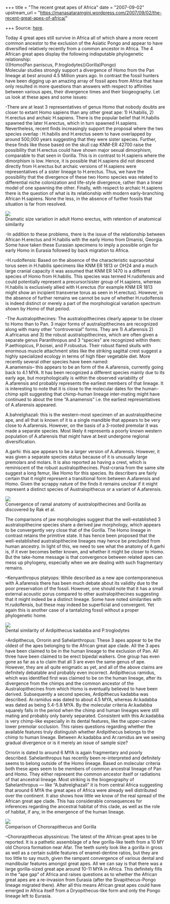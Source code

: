+++
title = "The recent great apes of Africa"
date = "2007-09-02"
upstream_url = "https://manasataramgini.wordpress.com/2007/09/02/the-recent-great-apes-of-africa/"

+++
Source: [here](https://manasataramgini.wordpress.com/2007/09/02/the-recent-great-apes-of-africa/).

Today 4 great apes still survive in Africa all of which share a more recent common ancestor to the exclusion of the Asiatic Pongo and appear to have diversified relatively recently from a common ancestor in Africa. The 4 African great apes display the following indisputable phylogenetic relationship:  
(((Homo(Pan paniscus, P.troglodytes))Gorilla)Pongo)  
Molecular studies strongly support a divergence of Homo from the Pan lineage at best around 4.5 Million years ago. In contrast the fossil hunters have been digging up an amazing array of fossil apes from Africa that have only resulted in more questions than answers with respect to affinities between various apes, their divergence times and their biogeography. Let us look at these apes and some issues:

-There are at least 3 representatives of genus Homo that nobody doubts are closer to extant Homo sapiens than any other great ape: 1) H.habilis, 2) H.erectus and archaic H.sapiens. There is the popular belief that H.habilis spawned the later H.erectus, which in turn spawned H.sapiens. Nevertheless, recent finds increasingly support the proposal where the two species overlap : H.habilis and H.erectus seem to have overlapped by around 500,000 years suggesting that they were sister species. Further, these finds like those based on the skull cap KNM-ER 42700 raise the possibility that H.erectus could have shown major sexual dimorphism, comparable to that seen in Gorilla. This is in contrast to H.sapiens where the dimorphism is low. Hence, it is possible that H.sapiens did not descend directly from H.erectus but archaic versions of H.sapiens were representatives of a sister lineage to H.erectus. Thus, we have the possibility that the divergence of these two Homo species was related to differential niche colonization and life-style divergence, rather than a linear model of one spawning the other. Finally, with respect to archaic H.sapiens there is the question of what is its relationship with modern early-branching African H.sapiens. None the less, in the absence of further fossils that situation is far from resolved.

[![](https://i2.wp.com/bp2.blogger.com/_ZhvcTTaaD_4/RuK6vvXcXjI/AAAAAAAAANs/X9T9hNtVfNI/s320/herectus_skulls.jpg)](http://bp2.blogger.com/_ZhvcTTaaD_4/RuK6vvXcXjI/AAAAAAAAANs/X9T9hNtVfNI/s1600-h/herectus_skulls.jpg)  
Dramatic size variation in adult Homo erectus, with retention of anatomical similarity

-In addition to these problems, there is the issue of the relationship between African H.erectus and H.habilis with the early Homo from Dmanisi, Georgia. Some have taken these Eurasian specimens to imply a possible origin for early Homo in Eurasia followed by back migration to Africa.

–H.rudolfensis: Based on the absence of the characteristic supraorbital torus seen in H.habilis specimens like KNM ER 1813 or OH24 and a much large cranial capacity it was assumed that KNM ER 1470 is a different species of Homo from H.habilis. This species was termed H.rudolfensis and could potentially represent a precursor/sister group of H.sapiens, whereas H.habilis is exclusively allied with H.erectus (for example KNM ER 1813 might show an incipient transverse torus as seen in H.erectus). However, in the absence of further remains we cannot be sure of whether H.rudolfensis is indeed distinct or merely a part of the morphological variation spectrum shown by Homo of that period.

-The Australopithecines: The australopithecines clearly appear to be closer to Homo than to Pan. 3 major forms of australopithecines are recognized along with many other “controversial” forms. They are 1) A.afarensis 2) A.africanus and 3) the robust australopithecines, which are often given a separate genus Paranthropus and 3 “species” are recognized within them: P.aethiopicus, P.boisei, and P.robustus. Their robust flared skulls with enormous muscle attachment sites like the striking sagittal crest suggest a highly specialized ecology in terms of high fiber vegetable diet. More recently several other species have been named:  
A.anamensis– this appears to be an form of the A.afarensis, currently going back to 4.1 MYA. It has been recognized a different species mainly due to its early age, but morphologically is within the observed variability of A.afarensis and probably represents the earliest members of that lineage. It is interesting to note that it is close to the molecular dates for the human-chimp split suggesting that chimp-human lineage inter-mating might have continued to about the time “A.anamensis” i.e. the earliest representatives of A.afarensis appeared.  
  
A.bahrelghazali: this is the western-most specimen of an australopithecine ape, and all that is known of it is a single mandible that appears to be very close to A.afarensis. However, on the basis of a 3-rooted premolar it was made a separate species. Most likely it represents a poorly known western population of A.afarensis that might have at best undergone regional diversification.

A.garhi: this ape appears to be a larger version of A.afarensis. However, it was given a separate species status because of it is unusually large premolars and molars. It is also reported as having a crest, which is reminiscent of the robust australopithecines. Post-crania from the same site suggest a long femur, like Homo for this species. Its describers are fairly certain that it might represent a transitional form between A.afarensis and Homo. Given the scrappy nature of the finds it remains unclear if it might represent a distinct species of Australopithecus or a variant of A.afarensis.

[![](https://i1.wp.com/bp2.blogger.com/_ZhvcTTaaD_4/RuK5tvXcXiI/AAAAAAAAANk/hC6tJaLys5o/s320/primate_ramus_convergence.jpg)](http://bp2.blogger.com/_ZhvcTTaaD_4/RuK5tvXcXiI/AAAAAAAAANk/hC6tJaLys5o/s1600-h/primate_ramus_convergence.jpg)  
Convergence of ramal anatomy of australopithecines and Gorilla as discovered by Rak et al.

The comparisons of jaw morphologies suggest that the well-established 3 australopithecine species share a derived jaw morphology, which appears to be convergently very close that of the Gorilla. The Homo lineage in contrast retains the primitive state. It has hence been proposed that the well-established australopithecine lineages may hence be precluded from human ancestry. In light of this, we need to see what the anatomy of A.garhi is, if it ever becomes better known, and whether it might be closer to Homo. But the take-home message is that convergence between related apes can mess up phylogeny, especially when we are dealing with such fragmentary remains.

–Kenyanthropus platyops: While described as a new ape contemporaneous with A.afarensis there has been much debate about its validity due to the poor preservation of the fossil. However, one should note that it has a small external acoustic porus compared to other australopithecines suggesting that it might indeed be a distinct lineage. Some have noted similarities with H.rudolfensis, but these may indeed be superficial and convergent. Yet again this is another case of a tantalizing fossil without a proper phylogenetic home.

[![](https://i1.wp.com/bp2.blogger.com/_ZhvcTTaaD_4/RuK7uvXcXkI/AAAAAAAAAN0/0VQDl-CObLA/s320/Ardipithecus_chimp.jpg)](http://bp2.blogger.com/_ZhvcTTaaD_4/RuK7uvXcXkI/AAAAAAAAAN0/0VQDl-CObLA/s1600-h/Ardipithecus_chimp.jpg)  
Dental similarity of Ardipithecus kadabba and P.troglodytes

–Ardipithecus, Orrorin and Sahelanthropus: These 3 apes appear to be the oldest of the apes belonging to the African great ape clade. All the 3 apes have been claimed to be in the human lineage to the exclusion of Pan. All three have been claimed to be erect bipedal walkers. One group has even gone as far as a to claim that all 3 are even the same genus of ape. However, they are all quite enigmatic as yet, and all of the above claims are definitely debatable and probably even incorrect. Ardipithecus ramidus, which was identified first was claimed to be on the human lineage, after its divergence from the chimps and the common ancestor of the Australopithecines from which Homo is eventually believed to have been derived. Subsequently a second species, Ardipithecus kadabba was described. Ar.ramidus was dated to about 4.5 MYA, whereas Ar.kadabba was dated as being 5.4-5.8 MYA. By the molecular criteria Ar.kadabba squarely falls in the period when the chimp and human lineages were still mating and probably only barely separated. Consistent with this Ar.kadabba is very chimp-like especially in its dental features, like the upper-canine lower premolar occlusion. This raises questions regarding whether the available features truly distinguish whether Ardipithecus belongs to the chimp to human lineage. Between Ar.kadabba and Ar.ramidus are we seeing gradual divergence or is it merely an issue of sample size?

Orrorin is dated to around 6 MYA is again fragmentary and poorly described. Sahelanthropus has recently been re-interpreted and definitely seems to belong outside of the Homo lineage. Based on molecular criteria both these apes seem to be members of common ancestral lineage of Pan and Homo. They either represent the common ancestor itself or radiations of that ancestral lineage. Most striking is the biogeography of Sahelanthropus — like “A.bahrelghazali” it is from central Africa suggesting that around 6 MYA the great apes of Africa were already well distributed over the continent. It also shows how little we know of the real spread of the African great ape clade. This has considerable consequences for inferences regarding the ancestral habitat of this clade, as well as the role of habitat, if any, in the emergence of the human lineage.

[![](https://i2.wp.com/bp1.blogger.com/_ZhvcTTaaD_4/RuK-IfXcXlI/AAAAAAAAAN8/zv4rv81Tj8A/s320/chororapithecus.jpg)](http://bp1.blogger.com/_ZhvcTTaaD_4/RuK-IfXcXlI/AAAAAAAAAN8/zv4rv81Tj8A/s1600-h/chororapithecus.jpg)  
Comparison of Chororapithecus and Gorilla

–Chororapithecus abyssinicus: The latest of the African great apes to be reported. It is a pathetic assemblage of a few gorilla-like teeth from a 10 MY old Chorora formation near Afar. The teeth surely look like a gorilla in gross as well as a certain subtle features of enamel-dentine ratios, but they are too little to say much, given the rampant convergence of various dental and mandibular features amongst great apes. All we can say is that there was a large gorilla-sized great ape around 10-11 MYA in Africa. This definitely fills in the “ape gap” of Africa and raises questions as to whether the African great apes are a re-invasion from Eurasia (after the Sivapithecus-Pongo lineage migrated there). After all this means African great apes could have emerged in Africa itself from a Dryopithecus-like form and only the Pongo lineage left to Eurasia.


